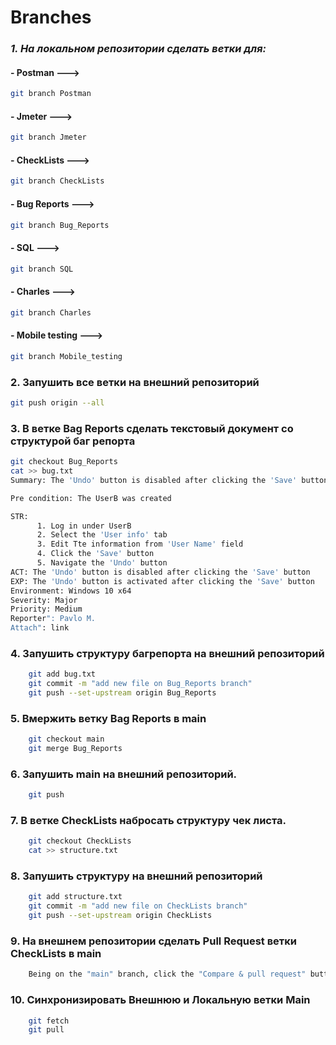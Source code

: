 # Branches
    
### _1. На локальном репозитории сделать ветки для:_
    
#### - Postman ---> 
``` sh
git branch Postman
```
#### - Jmeter ---> 
``` sh
git branch Jmeter
```
#### - CheckLists ---> 
``` sh
git branch CheckLists
```
#### - Bug Reports ---> 
``` sh
git branch Bug_Reports
```
#### - SQL --->
``` sh
git branch SQL
```
#### - Charles --->
``` sh
git branch Charles
```
#### - Mobile testing --->
``` sh
git branch Mobile_testing
```
    
### 2. Запушить все ветки на внешний репозиторий
``` sh
git push origin --all
```
    
### 3. В ветке Bag Reports сделать текстовый документ со структурой баг репорта
``` sh
git checkout Bug_Reports
cat >> bug.txt
Summary: The 'Undo' button is disabled after clicking the 'Save' button

Pre condition: The UserB was created

STR:
      1. Log in under UserB
      2. Select the 'User info' tab
      3. Edit Tte information from 'User Name' field
      4. Click the 'Save' button
      5. Navigate the 'Undo' button
ACT: The 'Undo' button is disabled after clicking the 'Save' button
EXP: The 'Undo' button is activated after clicking the 'Save' button
Environment: Windows 10 x64
Severity: Major
Priority: Medium
Reporter": Pavlo M.
Attach": link
```
    
### 4. Запушить структуру багрепорта на внешний репозиторий
``` sh
    git add bug.txt
    git commit -m "add new file on Bug_Reports branch"
    git push --set-upstream origin Bug_Reports
```
    
### 5. Вмержить ветку Bag Reports в main
``` sh
    git checkout main
    git merge Bug_Reports
```

### 6. Запушить main на внешний репозиторий.
``` sh
    git push
```

### 7. В ветке CheckLists набросать структуру чек листа.
``` sh
    git checkout CheckLists
    cat >> structure.txt
```

### 8. Запушить структуру на внешний репозиторий
``` sh
    git add structure.txt 
    git commit -m "add new file on CheckLists branch"
    git push --set-upstream origin CheckLists
```
    
### 9. На внешнем репозитории сделать Pull Request ветки CheckLists в main
``` sh
    Being on the "main" branch, click the "Compare & pull request" button
```

### 10. Синхронизировать Внешнюю и Локальную ветки Main
``` sh
    git fetch
    git pull
```
